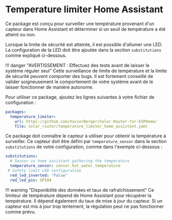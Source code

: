 # Temperature limiter Home Assistant

Ce package est conçu pour surveiller une température provenant d'un capteur dans Home Assistant et déterminer si un seuil de température a été atteint ou non.

Lorsque la limite de sécurité est atteinte, il est possible d'allumer une LED. La configuration de la LED doit être ajoutée dans la section `substitutions` comme expliqué ci-dessous.

!!! danger "AVERTISSEMENT : Effectuez des tests avant de laisser le système réguler seul"
    Cette surveillance de limite de température et la limite de sécurité peuvent comporter des bugs. Il est fortement conseillé de valider soigneusement le comportement de votre système avant de le laisser fonctionner de manière autonome.

Pour utiliser ce package, ajoutez les lignes suivantes à votre fichier de configuration :

```yaml linenums="1"
packages:
  temperature_limiter:
    url: https://github.com/XavierBerger/Solar-Router-for-ESPHome/
    file: solar_router/temperature_limiter_home_assistant.yaml
```

Ce package doit connaître le capteur à utiliser pour obtenir la température à surveiller. Ce capteur doit être défini par `temperature_sensor` dans la section `substitutions` de votre configuration, comme dans l'exemple ci-dessous :

```yaml linenums="1"
substitutions:
  # Sensor in home assistant gathering the temperature
  temperature_sensor: sensor.hot_water_temperature
 # Safety limit LED configuration
  red_led_inverted: "False"
  red_led_pin: GPIO4
```

!!! warning "Disponibilité des données et taux de rafraîchissement"
    Ce limiteur de température dépend de Home Assistant pour récupérer la température. Il dépend également du taux de mise à jour du capteur. Si un capteur est mis à jour trop lentement, la régulation peut ne pas fonctionner comme prévu.


